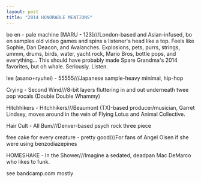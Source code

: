 ```yaml
---
layout: post
title: "2014 HONORABLE MENTIONS"
---
```



bo en - pale machine [MARU - 123]///London-based and Asian-infused, bo en samples old video games and spins a listener's head like a top. Feels like Sophie, Dan Deacon, and Avalanches. Explosions, pets, purrs, strings, ummm, drums, birds, water, yacht rock, Mario Bros, bottle pops, and everything... This should have probably made Spare Grandma's 2014 favorites, but oh whale. Seriously. Listen.


lee (asano+ryuhei) - 55555///Japanese sample-heavy minimal, hip-hop


Crying - Second Wind///8-bit layers fluttering in and out underneath twee pop vocals (Double Double Whammy)


Hitchhikers - Hitchhikers///Beaumont (TX)-based producer/musician, Garret Lindsey, moves around in the vein of Flying Lotus and Animal Collective.


Hair Cult - All Bum///Denver-based psych rock three piece


free cake for every creature - pretty good///For fans of Angel Olsen if she were using benzodiazepines


HOMESHAKE - In the Shower///Imagine a sedated, deadpan Mac DeMarco who likes to funk.

see bandcamp.com mostly